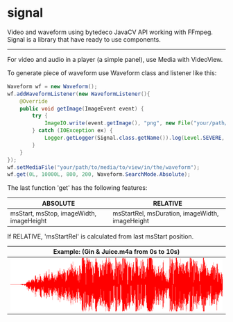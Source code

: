 # signal
Video and waveform using bytedeco JavaCV API working with FFmpeg.
Signal is a library that have ready to use components.

---

For video and audio in a player (a simple panel), use Media with VideoView.

To generate piece of waveform use Waveform class and listener like this:
```java
Waveform wf = new Waveform();
wf.addWaveformListener(new WaveformListener(){
    @Override
    public void getImage(ImageEvent event) {
        try {
            ImageIO.write(event.getImage(), "png", new File("your/path/to/png"));
        } catch (IOException ex) {
            Logger.getLogger(Signal.class.getName()).log(Level.SEVERE, null, ex);
        }
    }        
});
wf.setMediaFile("your/path/to/media/to/view/in/the/waveform");
wf.get(0L, 10000L, 800, 200, Waveform.SearchMode.Absolute);
```
The last function 'get' has the following features:

| ABSOLUTE | RELATIVE |
| ---- | ---- |
| msStart, msStop, imageWidth, imageHeight | msStartRel, msDuration, imageWidth, imageHeight |

If RELATIVE, 'msStartRel' is calculated from last msStart position.

| Example: (Gin & Juice.m4a from 0s to 10s) |
| ---- |
| ![Gin & Juice.m4a from 0s to 10s.](https://github.com/TW2/signal/blob/main/data/essai.png) |

